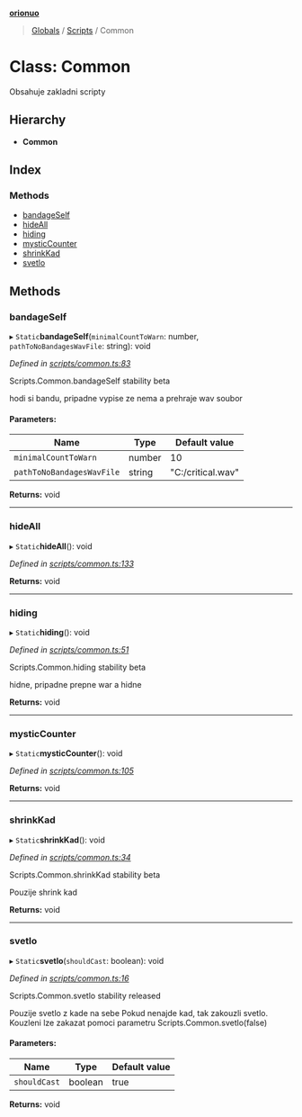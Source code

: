 **[orionuo](../README.md)**

> [Globals](../globals.md) / [Scripts](../modules/scripts.md) / Common

# Class: Common

Obsahuje zakladni scripty

## Hierarchy

* **Common**

## Index

### Methods

* [bandageSelf](scripts.common.md#bandageself)
* [hideAll](scripts.common.md#hideall)
* [hiding](scripts.common.md#hiding)
* [mysticCounter](scripts.common.md#mysticcounter)
* [shrinkKad](scripts.common.md#shrinkkad)
* [svetlo](scripts.common.md#svetlo)

## Methods

### bandageSelf

▸ `Static`**bandageSelf**(`minimalCountToWarn`: number, `pathToNoBandagesWavFile`: string): void

*Defined in [scripts/common.ts:83](https://github.com/msviha/orionuo/blob/597f2ef/src/scripts/common.ts#L83)*

Scripts.Common.bandageSelf
stability beta

hodi si bandu, pripadne vypise ze nema a prehraje wav soubor

#### Parameters:

Name | Type | Default value |
------ | ------ | ------ |
`minimalCountToWarn` | number | 10 |
`pathToNoBandagesWavFile` | string | "C:/critical.wav" |

**Returns:** void

___

### hideAll

▸ `Static`**hideAll**(): void

*Defined in [scripts/common.ts:133](https://github.com/msviha/orionuo/blob/597f2ef/src/scripts/common.ts#L133)*

**Returns:** void

___

### hiding

▸ `Static`**hiding**(): void

*Defined in [scripts/common.ts:51](https://github.com/msviha/orionuo/blob/597f2ef/src/scripts/common.ts#L51)*

Scripts.Common.hiding
stability beta

hidne, pripadne prepne war a hidne

**Returns:** void

___

### mysticCounter

▸ `Static`**mysticCounter**(): void

*Defined in [scripts/common.ts:105](https://github.com/msviha/orionuo/blob/597f2ef/src/scripts/common.ts#L105)*

**Returns:** void

___

### shrinkKad

▸ `Static`**shrinkKad**(): void

*Defined in [scripts/common.ts:34](https://github.com/msviha/orionuo/blob/597f2ef/src/scripts/common.ts#L34)*

Scripts.Common.shrinkKad
stability beta

Pouzije shrink kad

**Returns:** void

___

### svetlo

▸ `Static`**svetlo**(`shouldCast`: boolean): void

*Defined in [scripts/common.ts:16](https://github.com/msviha/orionuo/blob/597f2ef/src/scripts/common.ts#L16)*

Scripts.Common.svetlo
stability released

Pouzije svetlo z kade na sebe
Pokud nenajde kad, tak zakouzli svetlo.
Kouzleni lze zakazat pomoci parametru Scripts.Common.svetlo(false)

#### Parameters:

Name | Type | Default value |
------ | ------ | ------ |
`shouldCast` | boolean | true |

**Returns:** void
